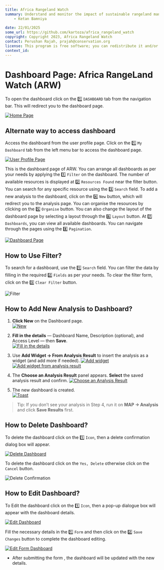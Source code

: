 ```yaml
---
title: Africa Rangeland Watch
summary: Understand and monitor the impact of sustainable rangeland management in Africa.
    - Ketan Bamniya
    
date: 22/01/2025
some_url: https://github.com/kartoza/africa_rangeland_watch
copyright: Copyright 2023, Africa Rangeland Watch
contact: Perushan Rajah, prajah@conservation.org
license: This program is free software; you can redistribute it and/or modify it under the terms of the GNU Affero General Public License as published by the Free Software Foundation; either version 3 of the License, or (at your option) any later version.
context_id: 
---
```


# Dashboard Page: Africa RangeLand Watch (ARW)

To open the dashboard click on the 1️⃣ `DASHBOARD` tab from the navigation bar. This will redirect you to the dashboard page.

[![Home Page](./img/guide-dashboard-img-1.png)](./img/guide-dashboard-img-1.png)

## Alternate way to access dashboard

Access the dashboard from the user profile page. Click on the 1️⃣ `My Dashboard` tab from the left menu bar to access the dashboard page.

[![User Profile Page](./img/guide-dashboard-img-3.png)](./img/guide-dashboard-img-3.png)

This is the dashboard page of ARW. You can arrange all dashboards as per your needs by applying the 1️⃣ `Filter` on the dashboard. The number of available resources is displayed at 2️⃣ `Resources Found` near the filter button. You can search for any specific resource using the 3️⃣ `Search` field. To add a new analysis to the dashboard, click on the 4️⃣ `New` button, which will redirect you to the analysis page. You can organise the resources by clicking on the 5️⃣ `Organise` button. You can also change the layout of the dashboard page by selecting a layout through the 6️⃣ `Layout` button. At 7️⃣ `Dashboards`, you can view all available dashboards. You can navigate through the pages using the 8️⃣ `Pagination`.

[![Dashboard Page](./img/guide-dashboard-img-2.png)](./img/guide-dashboard-img-2.png)

## How to Use Filter?

To search for a dashboard, use the 1️⃣ `Search` field. You can filter the data by filling in the required 2️⃣ `Fields` as per your needs. To clear the filter form, click on the 3️⃣ `Clear Filter` button.

![Filter](./img/guide-dashboard-img-4.png)

## How to Add New Analysis to Dashboard?

1. **Click New** on the Dashboard page.  
   [![New](./img/guide-dashboard-img-5.png)](./img/guide-dashboard-img-5.png)

2. **Fill in the details** — Dashboard Name, Description (optional), and Access Level — then **Save**.  
   [![Fill in the details](./img/guide-dashboard-img-6.png)](./img/guide-dashboard-img-6.png)

3. Use **Add Widget → From Analysis Result** to insert the analysis as a widget (and add more if needed).
   [![Add widget](./img/guide-dashboard-img-7.png)](./img/guide-dashboard-img-7.png)
   [![Add widget from analysis result](./img/guide-dashboard-img-12.png)](./img/guide-dashboard-img-12.png)

4. The **Choose an Analysis Result** panel appears. **Select** the saved analysis result and confirm.
   [![Choose an Analysis Result](./img/guide-dashboard-img-13.png)](./img/guide-dashboard-img-13.png)

5. The new dashboard is created.  
   [![Toast](./img/guide-dashboard-img-14.png)](./img/guide-dashboard-img-14.png)

> Tip: If you don’t see your analysis in Step 4, run it on **MAP → Analysis** and click **Save Results** first.

## How to Delete Dashboard?

To delete the dashboard click on the 1️⃣ `Icon`, then a delete confirmation dialog box will appear.

[![Delete Dashboard](./img/guide-dashboard-img-8.png)](./img/guide-dashboard-img-8.png)

To delete the dashboard click on the `Yes, Delete` otherwise click on the `Cancel` button.

![Delete Confirmation](./img/guide-dashboard-img-9.png)

## How to Edit Dashboard?

To Edit the dashboard click on the 1️⃣ `Icon`, then a pop-up dialogue box will appear with the dashboard details.

[![Edit Dashboard](./img/guide-dashboard-img-10.png)](./img/guide-dashboard-img-10.png)

Fill the necessary details in the 1️⃣ `Form` and then click on the 2️⃣ `Save Changes` button to complete the dashboard editing.

[![Edit Form Dashboard](./img/guide-dashboard-img-11.png)](./img/guide-dashboard-img-11.png)

* After submitting the form , the dashboard will be updated with the new details.
